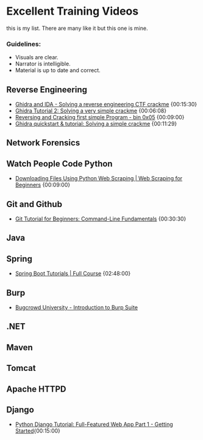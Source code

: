 # Excellent Training Videos
this is my list.  There are many like it but this one is mine.  
### Guidelines:
* Visuals are clear.  
* Narrator is intelligible.
* Material is up to date and correct.

## Reverse Engineering
* [Ghidra and IDA - Solving a reverse engineering CTF crackme](https://www.youtube.com/watch?v=S06pgk4DjFQ)  {00:15:30}
* [Ghidra Tutorial 2: Solving a very simple crackme](https://www.youtube.com/watch?v=yQTMvtutsjY) {00:06:08}
* [Reversing and Cracking first simple Program - bin 0x05](https://www.youtube.com/watch?v=VroEiMOJPm8) {00:09:00}
* [Ghidra quickstart & tutorial: Solving a simple crackme](https://www.youtube.com/watch?v=fTGTnrgjuGA) {00:11:29}

## Network Forensics


## Watch People Code Python
* [Downloading Files Using Python Web Scraping | Web Scraping for Beginners](https://www.youtube.com/watch?v=0v1kp2JTZMA) {00:09:00}

## Git and Github
* [Git Tutorial for Beginners: Command-Line Fundamentals](https://www.youtube.com/watch?v=HVsySz-h9r4) {00:30:30}

## Java

## Spring
* [Spring Boot Tutorials | Full Course](https://www.youtube.com/watch?v=35EQXmHKZYs) {02:48:00}
## Burp
* [Bugcrowd University - Introduction to Burp Suite](https://www.youtube.com/watch?v=h2duGBZLEek)
## .NET

## Maven

## Tomcat

## Apache HTTPD

## Django
* [Python Django Tutorial: Full-Featured Web App Part 1 - Getting Started](https://www.youtube.com/watch?v=UmljXZIypDc){00:15:00}

